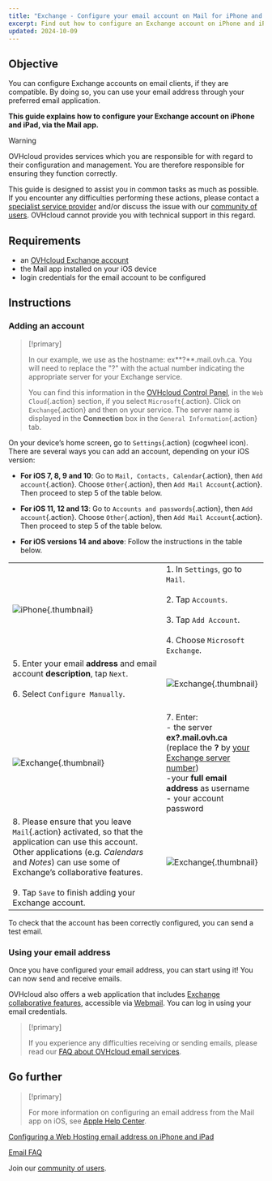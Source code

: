 ```yaml
---
title: "Exchange - Configure your email account on Mail for iPhone and iPad"
excerpt: Find out how to configure an Exchange account on iPhone and iPad, via the Mail app
updated: 2024-10-09
---
```


## Objective

You can configure Exchange accounts on email clients, if they are compatible. By doing so, you can use your email address through your preferred email application.

**This guide explains how to configure your Exchange account on iPhone and iPad, via the Mail app.**

> [!warning]
>
> OVHcloud provides services which you are responsible for with regard to their configuration and management. You are therefore responsible for ensuring they function correctly.
>
> This guide is designed to assist you in common tasks as much as possible. If you encounter any difficulties performing these actions, please contact a [specialist service provider](/links/partner) and/or discuss the issue with our [community of users](/links/community). OVHcloud cannot provide you with technical support in this regard.
>

## Requirements

- an [OVHcloud Exchange account](/links/web/emails-hosted-exchange)
- the Mail app installed on your iOS device
- login credentials for the email account to be configured

## Instructions

### Adding an account <a name="addaccount"></a>

> [!primary]
>
> In our example, we use as the hostname: ex**?**.mail.ovh.ca. You will need to replace the "?" with the actual number indicating the appropriate server for your Exchange service.
> 
> You can find this information in the [OVHcloud Control Panel](/links/manager), in the `Web Cloud`{.action} section, if you select `Microsoft`{.action}. Click on `Exchange`{.action} and then on your service. The server name is displayed in the **Connection** box in the `General Information`{.action} tab.
>

On your device’s home screen, go to `Settings`{.action} (cogwheel icon). There are several ways you can add an account, depending on your iOS version:

- **For iOS 7, 8, 9 and 10**: Go to `Mail, Contacts, Calendar`{.action}, then `Add account`{.action}. Choose `Other`{.action}, then `Add Mail Account`{.action}. Then proceed to step 5 of the table below.

- **For iOS 11, 12 and 13**: Go to `Accounts and passwords`{.action}, then `Add account`{.action}. Choose `Other`{.action}, then `Add Mail Account`{.action}. Then proceed to step 5 of the table below.

- **For iOS versions 14 and above**: Follow the instructions in the table below.

| | |
|---|---|
|![iPhone](images/configuration-mailex-ios-step01.gif){.thumbnail}|1. In `Settings`, go to `Mail`. <br><br> 2. Tap `Accounts`.<br><br> 3. Tap `Add Account`.<br><br> 4. Choose `Microsoft Exchange`.|
|5. Enter your email **address** and email account **description**, tap `Next`.<br><br>6. Select `Configure Manually`.<br><br>|![Exchange](images/configuration-mailex-ios-step02.png){.thumbnail}|
|![Exchange](images/configuration-mailex-ios-step03.png){.thumbnail}|7. Enter: <br>- the server **ex?.mail.ovh.ca** (replace the **?** by [your Exchange server number](#addaccount))<br>-your **full email address** as username <br>- your account password|
|8. Please ensure that you leave `Mail`{.action} activated, so that the application can use this account. Other applications (e.g. *Calendars* and *Notes*) can use some of Exchange’s collaborative features.<br><br>9. Tap `Save` to finish adding your Exchange account.|![Exchange](images/configuration-mailex-ios-step04.png){.thumbnail}|

To check that the account has been correctly configured, you can send a test email.

### Using your email address

Once you have configured your email address, you can start using it! You can now send and receive emails.

OVHcloud also offers a web application that includes [Exchange collaborative features](/links/web/emails), accessible via [Webmail](/links/web/email). You can log in using your email credentials.

> [!primary]
>
> If you experience any difficulties receiving or sending emails, please read our [FAQ about OVHcloud email services](/pages/web_cloud/email_and_collaborative_solutions/mx_plan/faq-emails).
>

## Go further

> [!primary]
>
> For more information on configuring an email address from the Mail app on iOS, see [Apple Help Center](https://support.apple.com/en-gb/102619).

[Configuring a Web Hosting email address on iPhone and iPad](/pages/web_cloud/email_and_collaborative_solutions/mx_plan/how_to_configure_ios)

[Email FAQ](/pages/web_cloud/email_and_collaborative_solutions/mx_plan/faq-emails)

Join our [community of users](/links/community).
